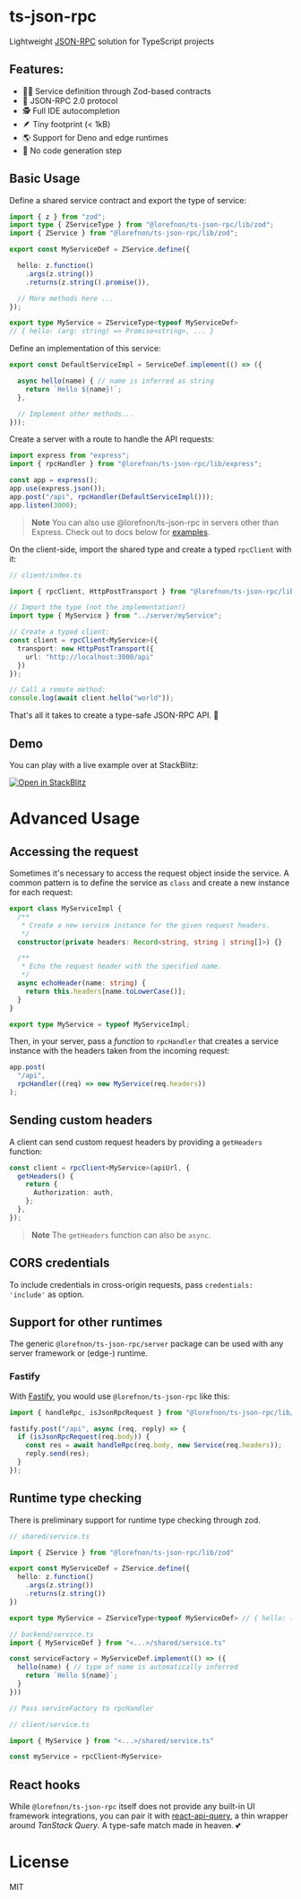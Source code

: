 # ts-json-rpc

Lightweight [JSON-RPC](https://www.jsonrpc.org/specification) solution for TypeScript projects

## Features:

- 👩‍🔧 Service definition through Zod-based contracts
- 📜 JSON-RPC 2.0 protocol
- 🕵️ Full IDE autocompletion
- 🪶 Tiny footprint (< 1kB)
- 🌎 Support for Deno and edge runtimes
- 🚫 No code generation step

## Basic Usage

Define a shared service contract and export the type of service:

```ts
import { z } from "zod";
import type { ZServiceType } from "@lorefnon/ts-json-rpc/lib/zod";
import { ZService } from "@lorefnon/ts-json-rpc/lib/zod";

export const MyServiceDef = ZService.define({

  hello: z.function()
    .args(z.string())
    .returns(z.string().promise()),

  // More methods here ...
});

export type MyService = ZServiceType<typeof MyServiceDef>
// { hello: (arg: string) => Promise<string>, ... }
```

Define an implementation of this service:

```ts
export const DefaultServiceImpl = ServiceDef.implement(() => ({

  async hello(name) { // name is inferred as string
    return `Hello ${name}!`;
  },

  // Implement other methods...
}));
```
Create a server with a route to handle the API requests:

```ts
import express from "express";
import { rpcHandler } from "@lorefnon/ts-json-rpc/lib/express";

const app = express();
app.use(express.json());
app.post("/api", rpcHandler(DefaultServiceImpl()));
app.listen(3000);
```

> **Note**
> You can also use @lorefnon/ts-json-rpc in servers other than Express.
> Check out to docs below for [examples](#support-for-other-runtimes).

On the client-side, import the shared type and create a typed `rpcClient` with it:

```ts
// client/index.ts

import { rpcClient, HttpPostTransport } from "@lorefnon/ts-json-rpc/lib/client";

// Import the type (not the implementation!)
import type { MyService } from "../server/myService";

// Create a typed client:
const client = rpcClient<MyService>({
  transport: new HttpPostTransport({
    url: "http://localhost:3000/api"
  })
});

// Call a remote method:
console.log(await client.hello("world"));
```

That's all it takes to create a type-safe JSON-RPC API. 🎉

## Demo

You can play with a live example over at StackBlitz:

[![Open in StackBlitz](https://developer.stackblitz.com/img/open_in_stackblitz.svg)](https://stackblitz.com/edit/@lorefnon/ts-json-rpc-express?file=client%2Fmain.ts)

# Advanced Usage

## Accessing the request

Sometimes it's necessary to access the request object inside the service. A common pattern is to define the service as `class` and create a new instance for each request:

```ts
export class MyServiceImpl {
  /**
   * Create a new service instance for the given request headers.
   */
  constructor(private headers: Record<string, string | string[]>) {}

  /**
   * Echo the request header with the specified name.
   */
  async echoHeader(name: string) {
    return this.headers[name.toLowerCase()];
  }
}

export type MyService = typeof MyServiceImpl;
```

Then, in your server, pass a _function_ to `rpcHandler` that creates a service instance with the headers taken from the incoming request:

```ts
app.post(
  "/api",
  rpcHandler((req) => new MyService(req.headers))
);
```

## Sending custom headers

A client can send custom request headers by providing a `getHeaders` function:

```ts
const client = rpcClient<MyService>(apiUrl, {
  getHeaders() {
    return {
      Authorization: auth,
    };
  },
});
```

> **Note**
> The `getHeaders` function can also be `async`.

## CORS credentials

To include credentials in cross-origin requests, pass `credentials: 'include'` as option.

## Support for other runtimes

The generic `@lorefnon/ts-json-rpc/server` package can be used with any server framework or (edge-) runtime.

### Fastify

With [Fastify](https://www.fastify.io/), you would use `@lorefnon/ts-json-rpc` like this:

```ts
import { handleRpc, isJsonRpcRequest } from "@lorefnon/ts-json-rpc/lib/server";

fastify.post("/api", async (req, reply) => {
  if (isJsonRpcRequest(req.body)) {
    const res = await handleRpc(req.body, new Service(req.headers));
    reply.send(res);
  }
});
```

## Runtime type checking

There is preliminary support for runtime type checking through zod.

```ts
// shared/service.ts

import { ZService } from "@lorefnon/ts-json-rpc/lib/zod"

export const MyServiceDef = ZService.define({
  hello: z.function()
    .args(z.string())
    .returns(z.string())
})

export type MyService = ZServiceType<typeof MyServiceDef> // { hello: (name: string) => string }
```

```ts
// backend/service.ts
import { MyServiceDef } from "<...>/shared/service.ts"

const serviceFactory = MyServiceDef.implement(() => ({
  hello(name) { // type of name is automatically inferred
    return `Hello ${name}`;
  }
}))

// Pass serviceFactory to rpcHandler
```

```ts
// client/service.ts

import { MyService } from "<...>/shared/service.ts"

const myService = rpcClient<MyService>
```

## React hooks

While `@lorefnon/ts-json-rpc` itself does not provide any built-in UI framework integrations,
you can pair it with [react-api-query](https://www.npmjs.com/package/react-api-query),
a thin wrapper around _TanStack Query_. A type-safe match made in heaven. 💕

# License

MIT
